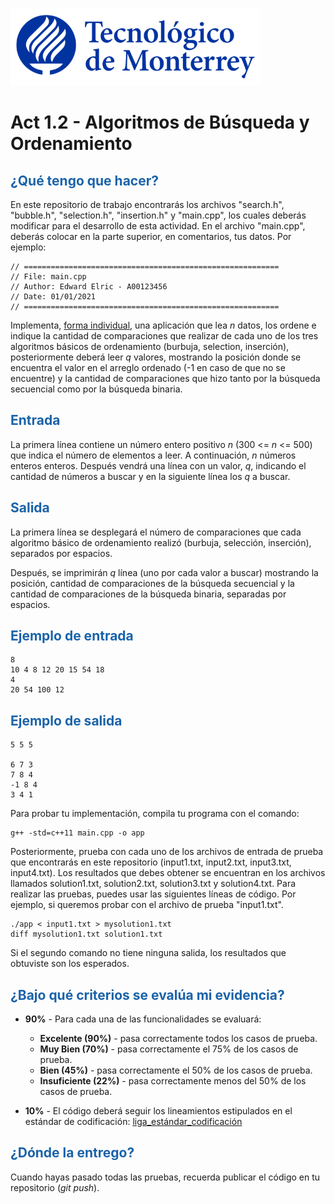 ![Tec de Monterrey](images/logotecmty.png)
# Act 1.2 - Algoritmos de Búsqueda y Ordenamiento

## <span style="color: rgb(26, 99, 169);">¿Qué tengo que hacer?</span>
En este repositorio de trabajo encontrarás los archivos "search.h", "bubble.h", "selection.h", "insertion.h" y "main.cpp", los cuales deberás modificar para el desarrollo de esta actividad. En el archivo "main.cpp", deberás colocar en la parte superior, en comentarios, tus datos. Por ejemplo:
```
// =========================================================
// File: main.cpp
// Author: Edward Elric - A00123456
// Date: 01/01/2021
// =========================================================
```

Implementa, <span style="text-decoration: underline;">forma individual</span>, una aplicación que lea *n* datos, los ordene e indique la cantidad de comparaciones que realizar de cada uno de los tres algoritmos básicos de ordenamiento (burbuja, selection, inserción), posteriormente deberá leer *q* valores, mostrando la posición donde se encuentra el valor en el arreglo ordenado (-1 en caso de que no se encuentre) y la cantidad de comparaciones que hizo tanto por la búsqueda secuencial como por la búsqueda binaria.

## <span style="color: rgb(26, 99, 169);">**Entrada**</span>
La primera línea contiene un número entero positivo *n* (300 <= *n* <= 500) que indica el número de elementos a leer. A continuación, *n* números enteros enteros. Después vendrá una línea con un valor, *q*, indicando el cantidad de números a buscar y en la siguiente línea los *q* a buscar.

## <span style="color: rgb(26, 99, 169);">**Salida**</span>
La primera línea se desplegará el número de comparaciones que cada algoritmo básico de ordenamiento realizó (burbuja, selección, inserción), separados por espacios.

Después, se imprimirán *q* línea (uno por cada valor a buscar) mostrando la posición, cantidad de comparaciones de la búsqueda secuencial y la cantidad de comparaciones de la búsqueda binaria, separadas por espacios.

## <span style="color: rgb(26, 99, 169);">**Ejemplo de entrada**</span>
```
8
10 4 8 12 20 15 54 18
4
20 54 100 12
```

## <span style="color: rgb(26, 99, 169);">**Ejemplo de salida**</span>
```
5 5 5

6 7 3
7 8 4
-1 8 4
3 4 1
```

Para probar tu implementación, compila tu programa con el comando:
```
g++ -std=c++11 main.cpp -o app
```
Posteriormente, prueba con cada uno de los archivos de entrada de prueba que encontrarás en este repositorio (input1.txt, input2.txt, input3.txt, input4.txt). Los resultados que debes obtener se encuentran en los archivos llamados solution1.txt, solution2.txt, solution3.txt y solution4.txt. Para realizar las pruebas, puedes usar las siguientes líneas de código. Por ejemplo, si queremos probar con el archivo de prueba "input1.txt".
```
./app < input1.txt > mysolution1.txt
diff mysolution1.txt solution1.txt
```
Si el segundo comando no tiene ninguna salida, los resultados que obtuviste son los esperados.

## <span style="color: rgb(26, 99, 169);">**¿Bajo qué criterios se evalúa mi evidencia?**</span>

- **90%** - Para cada una de las funcionalidades se evaluará:

    - **Excelente (90%)** - pasa correctamente todos los casos de prueba.
    - **Muy Bien (70%)** - pasa correctamente el 75% de los casos de prueba.
    - **Bien (45%)** - pasa correctamente el 50% de los casos de prueba.
    - **Insuficiente (22%)** - pasa correctamente menos del 50% de los casos de prueba.


- **10%** - El código deberá seguir los lineamientos estipulados en el estándar de codificación: <span class="instructure_file_holder link_holder">[liga_estándar_codificación](estandar.pdf)</span>

## <span style="color: rgb(26, 99, 169);">**¿Dónde la entrego?**</span>
Cuando hayas pasado todas las pruebas, recuerda publicar el código en tu repositorio (*git push*).
